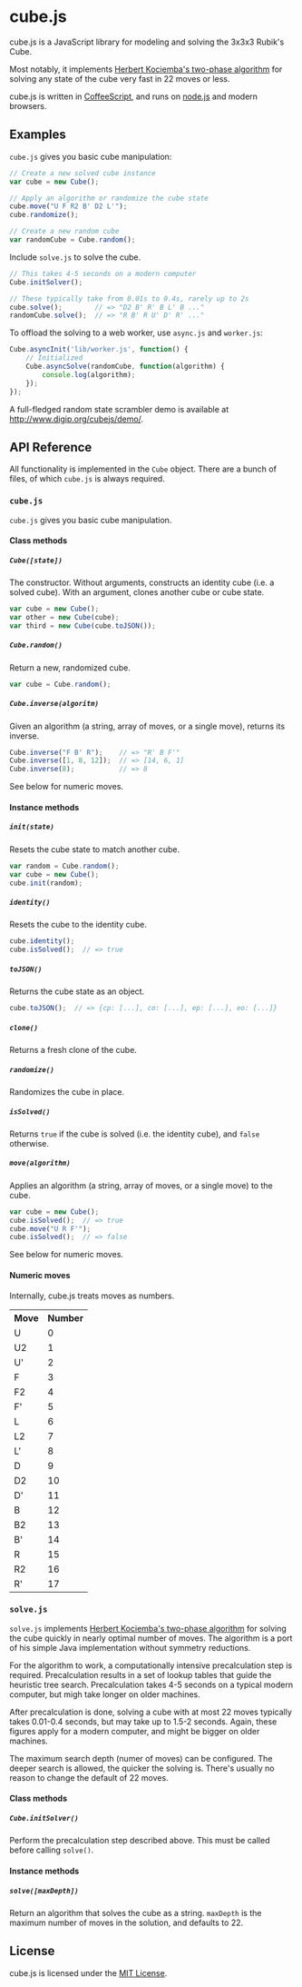 # cube.js

cube.js is a JavaScript library for modeling and solving the 3x3x3
Rubik's Cube.

Most notably, it implements [Herbert Kociemba's two-phase
algorithm](http://kociemba.org/cube.htm) for solving any state of the
cube very fast in 22 moves or less.

cube.js is written in [CoffeeScript](http://coffeescript.org/), and
runs on [node.js](http://nodejs.org/) and modern browsers.


## Examples

`cube.js` gives you basic cube manipulation:

```javascript
// Create a new solved cube instance
var cube = new Cube();

// Apply an algorithm or randomize the cube state
cube.move("U F R2 B' D2 L'");
cube.randomize();

// Create a new random cube
var randomCube = Cube.random();
```

Include `solve.js` to solve the cube.

```javascript
// This takes 4-5 seconds on a modern computer
Cube.initSolver();

// These typically take from 0.01s to 0.4s, rarely up to 2s
cube.solve();        // => "D2 B' R' B L' B ..."
randomCube.solve();  // => "R B' R U' D' R' ..."
```

To offload the solving to a web worker, use `async.js` and
`worker.js`:

```javascript
Cube.asyncInit('lib/worker.js', function() {
    // Initialized
    Cube.asyncSolve(randomCube, function(algorithm) {
        console.log(algorithm);
    });
});
```

A full-fledged random state scrambler demo is available at
http://www.digip.org/cubejs/demo/.

## API Reference

All functionality is implemented in the `Cube` object. There
are a bunch of files, of which `cube.js` is always required.

### `cube.js`

`cube.js` gives you basic cube manipulation.

#### Class methods

##### `Cube([state])`

The constructor. Without arguments, constructs an identity cube
(i.e. a solved cube). With an argument, clones another cube or
cube state.

```javascript
var cube = new Cube();
var other = new Cube(cube);
var third = new Cube(cube.toJSON());
```

##### `Cube.random()`

Return a new, randomized cube.

```javascript
var cube = Cube.random();
```

##### `Cube.inverse(algoritm)`

Given an algorithm (a string, array of moves, or a single move),
returns its inverse.

```javascript
Cube.inverse("F B' R");    // => "R' B F'"
Cube.inverse([1, 8, 12]);  // => [14, 6, 1]
Cube.inverse(8);           // => 8
```

See below for numeric moves.

#### Instance methods

##### `init(state)`

Resets the cube state to match another cube.

```javascript
var random = Cube.random();
var cube = new Cube();
cube.init(random);
```

##### `identity()`

Resets the cube to the identity cube.

```javascript
cube.identity();
cube.isSolved();  // => true
```

##### `toJSON()`

Returns the cube state as an object.

```javascript
cube.toJSON();  // => {cp: [...], co: [...], ep: [...], eo: [...]}
```

##### `clone()`

Returns a fresh clone of the cube.

##### `randomize()`

Randomizes the cube in place.

##### `isSolved()`

Returns `true` if the cube is solved (i.e. the identity cube),
and `false` otherwise.

##### `move(algorithm)`

Applies an algorithm (a string, array of moves, or a single move)
to the cube.

```javascript
var cube = new Cube();
cube.isSolved();  // => true
cube.move("U R F'");
cube.isSolved();  // => false
```

See below for numeric moves.

#### Numeric moves

Internally, cube.js treats moves as numbers.

<table>
 <tr><th>Move</th><th>Number</th></tr>
 <tr><td>U</td><td>0</td></tr>
 <tr><td>U2</td><td>1</td></tr>
 <tr><td>U'</td><td>2</td></tr>
 <tr><td>F</td><td>3</td></tr>
 <tr><td>F2</td><td>4</td></tr>
 <tr><td>F'</td><td>5</td></tr>
 <tr><td>L</td><td>6</td></tr>
 <tr><td>L2</td><td>7</td></tr>
 <tr><td>L'</td><td>8</td></tr>
 <tr><td>D</td><td>9</td></tr>
 <tr><td>D2</td><td>10</td></tr>
 <tr><td>D'</td><td>11</td></tr>
 <tr><td>B</td><td>12</td></tr>
 <tr><td>B2</td><td>13</td></tr>
 <tr><td>B'</td><td>14</td></tr>
 <tr><td>R</td><td>15</td></tr>
 <tr><td>R2</td><td>16</td></tr>
 <tr><td>R'</td><td>17</td></tr>
</table>

### `solve.js`

`solve.js` implements [Herbert Kociemba's two-phase
algorithm](http://kociemba.org/cube.htm) for solving the cube quickly
in nearly optimal number of moves. The algorithm is a port of his
simple Java implementation without symmetry reductions.

For the algorithm to work, a computationally intensive precalculation
step is required. Precalculation results in a set of lookup tables
that guide the heuristic tree search. Precalculation takes 4-5 seconds
on a typical modern computer, but migh take longer on older machines.

After precalculation is done, solving a cube with at most 22 moves
typically takes 0.01-0.4 seconds, but may take up to 1.5-2 seconds.
Again, these figures apply for a modern computer, and might be bigger
on older machines.

The maximum search depth (numer of moves) can be configured. The
deeper search is allowed, the quicker the solving is. There's usually
no reason to change the default of 22 moves.

#### Class methods

##### `Cube.initSolver()`

Perform the precalculation step described above. This must be called
before calling `solve()`.

#### Instance methods

##### `solve([maxDepth])`

Return an algorithm that solves the cube as a string. `maxDepth` is
the maximum number of moves in the solution, and defaults to 22.


## License

cube.js is licensed under the
[MIT License](http://opensource.org/licenses/MIT).
